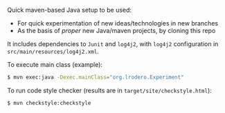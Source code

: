 Quick maven-based Java setup to be used:
* For quick experimentation of new ideas/technologies in new branches
* As the basis of _proper_ new Java/maven projects, by cloning this repo

It includes dependencies to `Junit` and `log4j2`, with `log4j2` configuration in `src/main/resources/log4j2.xml`.

To execute main class (example):
```bash
$ mvn exec:java -Dexec.mainClass="org.lrodero.Experiment"
```

To run code style checker (results are in `target/site/checkstyle.html`):
```bash
$ mvn checkstyle:checkstyle
```

